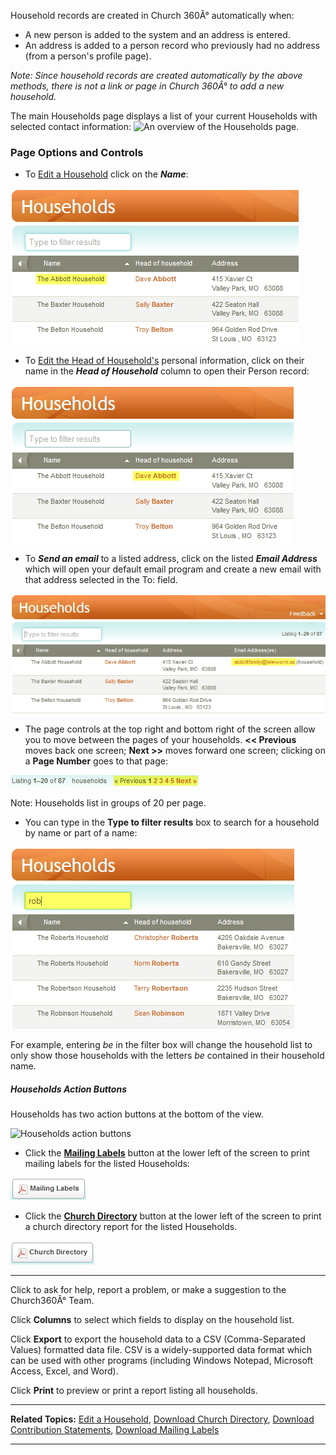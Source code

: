Household records are created in Church 360Â° automatically when:

-   A new person is added to the system and an address is entered.
-   An address is added to a person record who previously had no address
    (from a person's profile page).

*Note: Since household records are created automatically by the above
methods, there is not a link or page in Church 360Â° to add a new
household.*

The main Households page displays a list of your current
Households with selected contact information: ![An overview of the
Households
page.](People_Households_01.JPG "An overview of the Households page.")

### Page Options and Controls

-   To [Edit a Household](people:%20Edit%20a%20Household) click on the
    ***Name***:

![Clicking a Name](People_Households_02.JPG "Clicking a Name")

-   To [Edit the Head of Household's](people:%20Profile%20View) personal
    information, click on their name in the ***Head of Household***
    column to open their Person record:

![Head of Household](People_Households_03.JPG "Head of Household")

-   To ***Send an email*** to a listed address, click on the listed
    ***Email Address*** which will open your default email program and
    create a new email with that address selected in the To: field.

![Sending email](People_Households_04.JPG "Sending email")

-   The page controls at the top right and bottom right of the screen
    allow you to move between the pages of your households. **\<\<
    Previous** moves back one screen; **Next \>\>** moves forward one
    screen; clicking on a **Page Number** goes to that page:

![Page Controls](People_Households_05.JPG "Page Controls")

Note: Households list in groups of 20 per page.

-   You can type in the **Type to filter results** box to search for a
    household by name or part of a name:

![Search/Filtering](People_Households_06.JPG "Search/Filtering")

For example, entering *be* in the filter box will change the household
list to only show those households with the letters *be* contained in
their household name.

##### Households Action Buttons

Households has two action buttons at the bottom of the view.

![Households action
buttons](Households%20action%20buttons.jpg "Households action buttons")

-   Click the **[Mailing Labels](Download%20Mailing%20Labels)** button
    at the lower left of the screen to print mailing labels for the
    listed Households:

![Mailing Labels](Mailing_Labels_button.JPG "Mailing Labels")

-   Click the **[Church
    Directory](Download%20Congregational%20Directory)** button at the
    lower left of the screen to print a church directory report for the
    listed Households.

![Church Directory](Church_Directory_button.JPG "Church Directory")

* * * * *

Click **<Feedback>** to ask for help, report a problem, or make a
suggestion to the Church360Â° Team.

Click **Columns** to select which fields to display on the household
list.

Click **Export** to export the household data to a CSV (Comma-Separated
Values) formatted data file. CSV is a widely-supported data format which
can be used with other programs (including Windows Notepad, Microsoft
Access, Excel, and Word).

Click **Print** to preview or print a report listing all households.

* * * * *

**Related Topics:** [Edit a Household](people:%20Edit%20a%20Household),
[Download Church Directory](Download%20Congregational%20Directory),
[Download Contribution
Statements](Download%20Contribution%20Statements), [Download Mailing
Labels](Download%20Mailing%20Labels)

* * * * *
